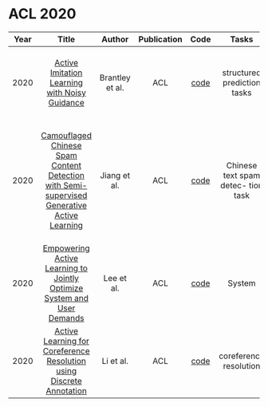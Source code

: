 # ACL 2020

| Year |                                                       Title                                                       |   Author    | Publication | Code | Tasks | Notes | Datasets| Notions |
|:----:|:-----------------------------------------------------------------------------------------------------------------:|:-----------:|:-----------:|:----:|:----:|:-----:|:-----:|:-----:|
| 2020 |                       [Active Imitation Learning with Noisy Guidance](https://aclanthology.org/2020.acl-main.189/)                        | Brantley et al. |     ACL     |                 [code](https://github.com/xkianteb/leaqi)                 |  structured prediction tasks    |  `representative`, `DNNs`, `None`, `Tra`, `Hard`     |   CoNLL’03, Greek portion of the Universal Dependencies, SemEval 2017 Task    |       |
| 2020 | [Camouflaged Chinese Spam Content Detection with Semi-supervised Generative Active Learning](https://aclanthology.org/2020.acl-main.279/) |  Jiang et al.   |     ACL     | [code](https://github.com/Giruvegan/generative-camouflaged-spam-detector) |   Chinese text spam detec- tion task   | `self-diversity`, `DNNs`, `data augmentation`, `Tra`, `Hard`      | A Chinese SMS dataset      |  to address the imbalance, efficiency, and text camou- flage problems of Chinese text spam detec- tion task.      |
| 2020 |           [Empowering Active Learning to Jointly Optimize System and User Demands](https://aclanthology.org/2020.acl-main.390/)           |   Lee et al.    |     ACL     |   [code](https://github.com/UKPLab/acl2020-empowering-active-learning)    |   System   |   `objective`, `MLPs+BERT`, `Adaptive learning`, `Tra`, `Hard`    |     C-tests  |       |
| 2020 |            [Active Learning for Coreference Resolution using Discrete Annotation](https://aclanthology.org/2020.acl-main.738/)            |    Li et al.    |     ACL     |    [code](https://github.com/belindal/discrete-active-learning-coref)     |    coreference resolution  | `clustering`, `MLPs`, `None`, `Tra`, `Hard`      |   English CoNLL-2012     |       |
